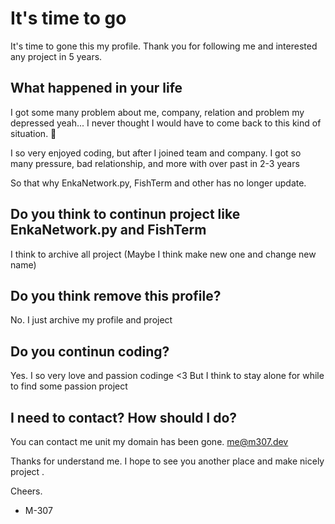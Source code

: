 # It's time to go
It's time to gone this my profile. Thank you for following me and interested any project in 5 years. 

## What happened in your life
I got some many problem about me, company, relation and problem my depressed yeah... I never thought I would have to come back to this kind of situation. 🥲

I so very enjoyed coding, but after I joined team and company. I got so many pressure, bad relationship, and more with over past in 2-3 years

So that why EnkaNetwork.py, FishTerm and other has no longer update.

## Do you think to continun project like EnkaNetwork.py and FishTerm 
I think to archive all project (Maybe I think make new one and change new name)

## Do you think remove this profile?
No. I just archive my profile and project

## Do you continun coding?
Yes. I so very love and passion codinge <3 But I think to stay alone for while to find some passion project

## I need to contact? How should I do?
You can contact me unit my domain has been gone. me@m307.dev

Thanks for understand me. I hope to see you another place and make nicely project .

Cheers.

- M-307
